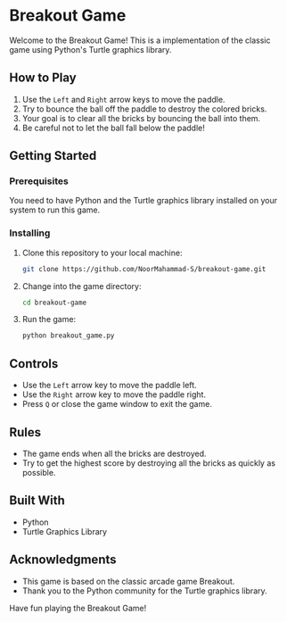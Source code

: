 # Breakout Game

Welcome to the Breakout Game! This is a implementation of the classic game using Python's Turtle graphics library.

## How to Play

1. Use the `Left` and `Right` arrow keys to move the paddle.
2. Try to bounce the ball off the paddle to destroy the colored bricks.
3. Your goal is to clear all the bricks by bouncing the ball into them.
4. Be careful not to let the ball fall below the paddle!

## Getting Started

### Prerequisites

You need to have Python and the Turtle graphics library installed on your system to run this game.

### Installing

1. Clone this repository to your local machine:

   ```bash
   git clone https://github.com/NoorMahammad-S/breakout-game.git
   ```

2. Change into the game directory:

   ```bash
   cd breakout-game
   ```

3. Run the game:

   ```bash
   python breakout_game.py
   ```

## Controls

- Use the `Left` arrow key to move the paddle left.
- Use the `Right` arrow key to move the paddle right.
- Press `Q` or close the game window to exit the game.

## Rules

- The game ends when all the bricks are destroyed.
- Try to get the highest score by destroying all the bricks as quickly as possible.

## Built With

- Python
- Turtle Graphics Library


## Acknowledgments

- This game is based on the classic arcade game Breakout.
- Thank you to the Python community for the Turtle graphics library.

Have fun playing the Breakout Game!

